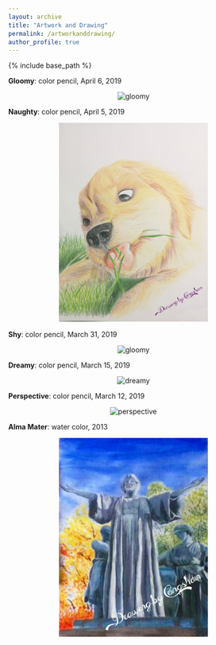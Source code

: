 ```yaml
---
layout: archive
title: "Artwork and Drawing"
permalink: /artworkanddrawing/
author_profile: true
---
```


{% include base_path %}

**Gloomy**: color pencil, April 6, 2019

<center><img src="/images/d_cat_by_CongshanWan_040619.jpg" alt="gloomy" style="width:300px;height:400px;"></center>



**Naughty**: color pencil, April 5, 2019

<center><img src="/images/d_dog_by_CongshanWan_040519.jpg" alt="naughty" style="width:300px;height:400px;"></center>



**Shy**: color pencil, March 31, 2019

<center><img src="/images/d_otter_by_CongshanWan_033119.jpg" alt="gloomy" style="width:300px;height:400px;"></center>



**Dreamy**: color pencil, March 15, 2019

<center><img src="/images/d_koala_by_CongshanWan_031519.jpg" alt="dreamy" style="width:300px;height:400px;"></center>



**Perspective**: color pencil, March 12, 2019

<center><img src="/images/d_puffin_by_CongshanWan_031219.jpg" alt="perspective" style="width:300px;height:400px;"></center>



**Alma Mater**: water color, 2013

<center><img src="/images/d_alma_mater_by_CongshanWan_13.jpg" alt="almamater" style="width:300px;height:400px;"></center>








